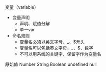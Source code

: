 
变量（variable）

- 变量声明
  - 声明、赋值分解
  - 单一var
- 命名规则
  - 变量名必须以英文字母、_、$开头
  - 变量名可以包括英文字母、_、$、数字
  - 不可以用系统的关键字、保留字作为变量名

原始值
Number String Boolean undefined null

